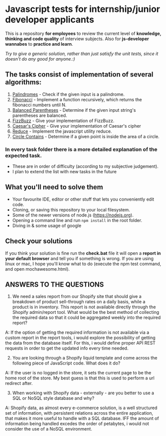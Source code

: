 # Javascript tests for internship/junior developer applicants
This is a repository **for employees** to review the current level of **knowledge, thinking and code quality** of interview subjects. Also for **js-developer wannabes** to **practice and learn**. 

*Try to give a generic solution, rather than just satisfy the unit tests, since it doesn't do any good for anyone.:)*

## The tasks consist of implementation of several algorithms:
1. [Palindromes](https://github.com/tokdaniel/js-test/blob/master/tasks/1.%20Palindrome%20check/README.md) - Check if the given input is a palindrome.
2. [Fibonacci](https://github.com/tokdaniel/js-test/blob/master/tasks/2.%20Fibonacci%20-%20recursive/README.md) - Implement a function recursively, which returns the fibonacci numbers until N.
3. [Balanced Parentheses](https://github.com/tokdaniel/js-test/blob/master/tasks/3.%20Balanced%20parentheses/README.md) - Determine if the given input string's parentheses are balanced.
4. [FizzBuzz](https://github.com/tokdaniel/js-test/blob/master/tasks/4.%20FizzBuzz/README.md) - Give your implementation of FizzBuzz.
5. [Caesar's Cipher](https://github.com/tokdaniel/js-test/blob/master/tasks/5.%20Caesar%20cipher/README.md) - Give your implementation of Caesar's cipher
6. [Reduce](https://github.com/tokdaniel/js-test/tree/master/tasks/6.%20Implement%20reduce) - Implement the javascript utility reduce.
7. [Circle Contains](https://github.com/tokdaniel/js-test/tree/master/tasks/7.%20Is%20Point%20inside%20Circle) - Determine if a given point is inside the area of a circle.

### In every task folder there is a more detailed explanation of the expected task.
* These are in order of difficulty (according to my subjective judgement).
* I plan to extend the list with new tasks in the future

## What you'll need to solve them
* Your favourite IDE, editor or other stuff that lets you conveniently edit code.
* Cloning, or saving this repository to your local filesystem.
* Some of the newer versions of node.js (https://nodejs.org).
* Opening a command line and run ```npm install``` in the root folder.
* Diving in & some usage of google

## Check your solutions
If you think your solution is fine run the **check.bat** file it will open a **report in your default browser** and tell you if something is wrong. If you are using linux or mac, I hope you'll know what to do (execute the npm test command, and open mochawesome.html).



## ANSWERS TO THE QUESTIONS
1. We need a sales report from our Shopify site that should give a breakdown of product sell-through rates on a daily basis, while a product is in inventory. This report is not available directly through the Shopify admin/report tool. What would be the best method of collecting the required data so that it could be aggregated weekly into the required report?

A: If the option of getting the required information is not available via a custom report in the report tools, i would explore the possibility of getting the data from the database itself. For this, i would define proper API REST requests in order to get the updated info every time needed.

2. You are looking through a Shopify liquid template and come across the following piece of JavaScript code. What does it do?

<script>
if(ShopifyAnalytics.meta.page.customerId === undefined){
window.location.href = "https://store.chronicinkattoo.com";
}
</script>

A: If the user is no logged in the store, it sets the current page to be the home root of the store. My best guess is that this is used to perform a url redirect after.

3. When working with Shopify data - externally - are you better to use a SQL or NoSQL style database and why?

A: Shopify data, as almost every e-commerce solution, is a well structured set of information, with persistent relations across the entire application, that makes it more useful to handle with a SQL database. IFF the amount of information being handled excedes the order of petabytes, i would not consider the use of a NoSQL environment.

